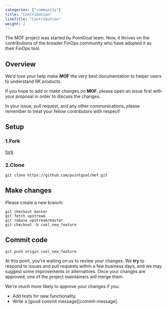 ```yaml
---
categories: ["community"]
title: "Contribution"
linkTitle: "Contribution"
weight: 2
---
```


The MOF project was started by PointGoal team. Now, it thrives on the contributions of the broader FinOps community who have adopted it as their FinOps tool.

## Overview
We'd love your help make **MOF** the very best documentation to helper users to understand RK products.

If you hope to add or make changes on **MOF**, please open an issue first with your proposal in order to discuss the changes.

In your issue, pull request, and any other communications, please remember to treat your fellow contributors with respect!

## Setup
### 1.Fork
[fork](https://github.com/pointgoal/mof-docs/fork)

### 2.Clone
```
git clone https://github.com/pointgoal/mof.git
```

## Make changes
Please create a new branch:

```
git checkout master
git fetch upstream
git rebase upstream/master
git checkout -b cool_new_feature
```

## Commit code
```
git push origin cool_new_feature
```

At this point, you're waiting on us to review your changes. We **try** to respond to issues and pull requests within a few business days, and we may suggest some improvements or alternatives. Once your changes are approved, one of the project maintainers will merge them.

We're much more likely to approve your changes if you:

- Add tests for new functionality.
- Write a [good commit message][commit-message].


